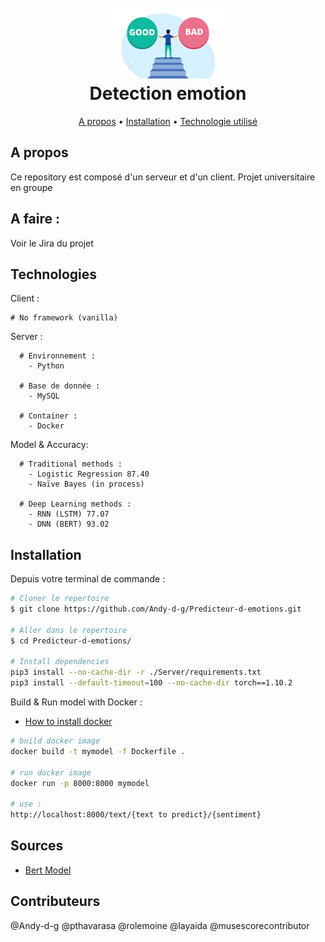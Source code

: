<div align="center">
  <h1>
    <br>
    <a href=""><img src="favicon.png" alt="Bad or Good" width="200"></a>
    <br>
      Detection emotion 
    <br>
  </h1>
</div>

<div align="center">
  <a href="#a-propos">A propos</a> •
  <a href="#installation">Installation</a> •
  <a href="#technologies">Technologie utilisé</a> 
</div>

## A propos

Ce repository est composé d'un serveur et d'un client.
Projet universitaire en groupe 

## A faire :

Voir le Jira du projet

## Technologies

Client : 
```
# No framework (vanilla)
```

Server :
```
  # Environnement : 
    - Python
  
  # Base de donnée : 
    - MySQL

  # Container : 
    - Docker
```

Model & Accuracy: 
```
  # Traditional methods : 
    - Logistic Regression 87.40
    - Naïve Bayes (in process)

  # Deep Learning methods :
    - RNN (LSTM) 77.07
    - DNN (BERT) 93.02
```
## Installation

Depuis votre terminal de commande : 

```bash
# Cloner le repertoire
$ git clone https://github.com/Andy-d-g/Predicteur-d-emotions.git

# Aller dans le repertoire
$ cd Predicteur-d-emotions/

# Install dependencies
pip3 install --no-cache-dir -r ./Server/requirements.txt
pip3 install --default-timeout=100 --no-cache-dir torch==1.10.2
```

Build & Run model with Docker : 
- [How to install docker](https://docs.docker.com/engine/install/)

```bash
# build docker image
docker build -t mymodel -f Dockerfile .

# run docker image 
docker run -p 8000:8000 mymodel

# use : 
http://localhost:8000/text/{text to predict}/{sentiment}
```

## Sources
- [Bert Model](https://skimai.com/fine-tuning-bert-for-sentiment-analysis/)

## Contributeurs

@Andy-d-g
@pthavarasa
@rolemoine
@layaida
@musescorecontributor